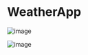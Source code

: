 # WeatherApp

![image](https://user-images.githubusercontent.com/102236245/210200793-c93d8e2c-9883-4945-8330-745244e23134.png)

![image](https://user-images.githubusercontent.com/102236245/210200970-763bee90-71a9-4bad-8262-a19831d1ca01.png)
